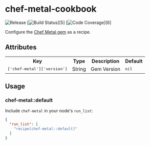 # chef-metal-cookbook
![Release](http://img.shields.io/github/release/johnbellone/chef-metal-cookbook.svg)
[![Build Status](http://img.shields.io/travis/johnbellone/chef-metal-cookbook.svg)][5]
[![Code Coverage](http://img.shields.io/coveralls/johnbellone/chef-metal-cookbook.svg)][6]

Configure the [Chef Metal gem][1] as a recipe.

## Attributes

<table>
  <tr>
    <th>Key</th>
    <th>Type</th>
    <th>Description</th>
    <th>Default</th>
  </tr>
  <tr>
    <td><tt>['chef-metal']['version']</tt></td>
    <td>String</td>
    <td>Gem Version</td>
    <td><tt>nil</tt></td>
  </tr>
</table>

## Usage

### chef-metal::default
Include `chef-metal` in your node's `run_list`:
```json
{
  "run_list": [
    "recipe[chef-metal::default]"
  ]
}
```

[1]: https://github.com/opscode/chef-metal
